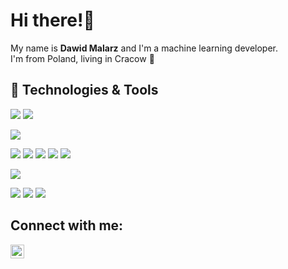 
# Hi there!👋
<!-- <h3 align="center" style="color:DodgerBlue;">“The people who are crazy enough to think they can change the world are the ones who do.” - Steve Jobs</h3> -->
My name is <b>Dawid Malarz</b> and I'm a machine learning developer.  
I'm from Poland, living in Cracow 🐉

## 🔧 Technologies & Tools
![](https://img.shields.io/badge/OS-Linux-informational?style=flat&logo=linux&logoColor=white&color=2bbc8a)
![](https://img.shields.io/badge/Shell-Bash-informational?style=flat&logo=gnu-bash&logoColor=white&color=2bbc8a)

![](https://img.shields.io/badge/Code-Python-informational?style=flat&logo=python&logoColor=white&color=2bbc8a)

![](https://img.shields.io/badge/ML-OpenCV-informational?style=flat&logo=opencv&logoColor=white&color=2bbc8a)
![](https://img.shields.io/badge/ML-PyTorch-informational?style=flat&logo=pytorch&logoColor=white&color=2bbc8a)
![](https://img.shields.io/badge/ML-Tensorflow-informational?style=flat&logo=tensorflow&logoColor=white&color=2bbc8a)
![](https://img.shields.io/badge/ML-Numpy-informational?style=flat&logo=numpy&logoColor=white&color=2bbc8a)
![](https://img.shields.io/badge/ML-Pandas-informational?style=flat&logo=pandas&logoColor=white&color=2bbc8a)

![](https://img.shields.io/badge/Web-FastAPI-informational?style=flat&logo=fastapi&logoColor=white&color=2bbc8a)

![](https://img.shields.io/badge/Tools-Docker-informational?style=flat&logo=docker&logoColor=white&color=2bbc8a)
![](https://img.shields.io/badge/Tools-CI/CD-informational?style=flat&logo=gitlab&logoColor=white&color=2bbc8a)
![](https://img.shields.io/badge/Tools-Git-informational?style=flat&logo=git&logoColor=white&color=2bbc8a)


## Connect with me:
<a href="https://www.linkedin.com/in/dawid-malarz/" target="blank"><img src="https://www.vectorlogo.zone/logos/linkedin/linkedin-icon.svg" alt="DawidMalarz" height="22" width="22" /></a>
